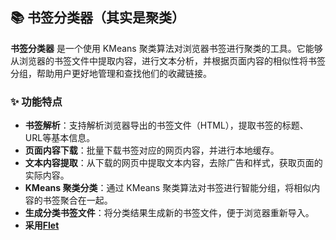 ## 📚 书签分类器（其实是聚类）

**书签分类器** 是一个使用 KMeans 聚类算法对浏览器书签进行聚类的工具。它能够从浏览器的书签文件中提取内容，进行文本分析，并根据页面内容的相似性将书签分组，帮助用户更好地管理和查找他们的收藏链接。

### ✨ 功能特点

- **书签解析**：支持解析浏览器导出的书签文件（HTML），提取书签的标题、URL等基本信息。
- **页面内容下载**：批量下载书签对应的网页内容，并进行本地缓存。
- **文本内容提取**：从下载的网页中提取文本内容，去除广告和样式，获取页面的实际内容。
- **KMeans 聚类分类**：通过 KMeans 聚类算法对书签进行智能分组，将相似内容的书签聚合在一起。
- **生成分类书签文件**：将分类结果生成新的书签文件，便于浏览器重新导入。
- **采用[Flet](https://flet.dev/)**
